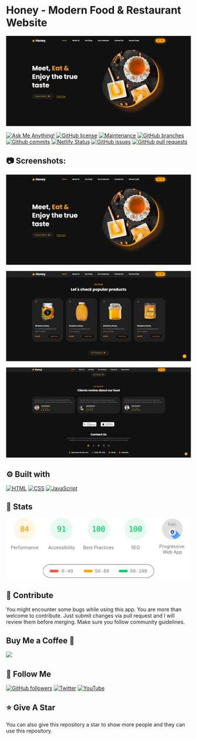 # Honey - Modern Food & Restaurant Website

![Honey - Modern Food & Restaurant Website](/.github/images/img_main.png "Honey - Modern Food & Restaurant Website")

[![Ask Me Anything!](https://img.shields.io/badge/Ask%20me-anything-1abc9c.svg)](https://github.com/Technical-Shubham-tech "Ask Me Anything!")
[![GitHub license](https://img.shields.io/github/license/Technical-Shubham-tech/honey)](https://github.com/Technical-Shubham-tech/honey/blob/main/LICENSE.md "GitHub license")
[![Maintenance](https://img.shields.io/badge/Maintained%3F-yes-green.svg)](https://github.com/Technical-Shubham-tech/honey/commits/main "Maintenance")
[![GitHub branches](https://badgen.net/github/branches/Technical-Shubham-tech/honey)](https://github.com/Technical-Shubham-tech/honey/branches "GitHub branches")
[![Github commits](https://badgen.net/github/commits/Technical-Shubham-tech/honey/main)](https://github.com/Technical-Shubham-tech/honey/commits "Github commits")
[![Netlify Status](https://api.netlify.com/api/v1/badges/ae743696-8136-4141-842f-442367faca34/deploy-status)](https://honeysite.netlify.app/ "Netlify Status")
[![GitHub issues](https://img.shields.io/github/issues/Technical-Shubham-tech/honey)](https://github.com/Technical-Shubham-tech/honey/issues "GitHub issues")
[![GitHub pull requests](https://img.shields.io/github/issues-pr/Technical-Shubham-tech/honey)](https://github.com/Technical-Shubham-tech/honey/pulls "GitHub pull requests")

## :camera: Screenshots:

![Modern UI/UX](/.github/images/img1.png "Modern UI/UX")

![Scroll reveal animations](/.github/images/img2.png "Scroll reveal animations")

![Fully Customizable](/.github/images/img3.png "Fully Customizable")

## :gear: Built with

[![HTML](https://skillicons.dev/icons?i=html)](https://developer.mozilla.org/en-US/docs/Web/HTML "HTML") [![CSS](https://skillicons.dev/icons?i=css)](https://developer.mozilla.org/en-US/docs/Web/CSS "CSS") [![JavaScript](https://skillicons.dev/icons?i=js)](https://developer.mozilla.org/en-US/docs/Web/JavaScript "JavaScript")

## :wrench: Stats

[![Stats for this App](/.github/images/stats.svg)](https://honeysite.netlify.app/ "Stats for this App")

## :raised_hands: Contribute

You might encounter some bugs while using this app. You are more than welcome to contribute. Just submit changes via pull request and I will review them before merging. Make sure you follow community guidelines.

## Buy Me a Coffee 🍺

[<img src="https://img.shields.io/badge/Buy_Me_A_Coffee-FFDD00?style=for-the-badge&logo=buy-me-a-coffee&logoColor=black" width="200" />](https://www.buymeacoffee.com/sanidhy "Buy me a Coffee")

## :rocket: Follow Me

[![GitHub followers](https://img.shields.io/github/followers/Technical-Shubham-tech?style=social&label=Follow&maxAge=2592000)](https://github.com/Technical-Shubham-tech "Follow Me")
[![Twitter](https://img.shields.io/twitter/url?style=social&url=https%3A%2F%2Ftwitter.com%2FTechnicalShubam)](https://twitter.com/intent/tweet?text=Wow:&url=https%3A%2F%2Fgithub.com%2FTechnical-Shubham-tech%2Fmedical-chat-app "Tweet")
[![YouTube](https://img.shields.io/badge/YouTube-FF0000?style=for-the-badge&logo=youtube&logoColor=white)](https://www.youtube.com/channel/UCNAz_hUVBG2ZUN8TVm0bmYw "Subscribe my Channel")

## :star: Give A Star

You can also give this repository a star to show more people and they can use this repository.
